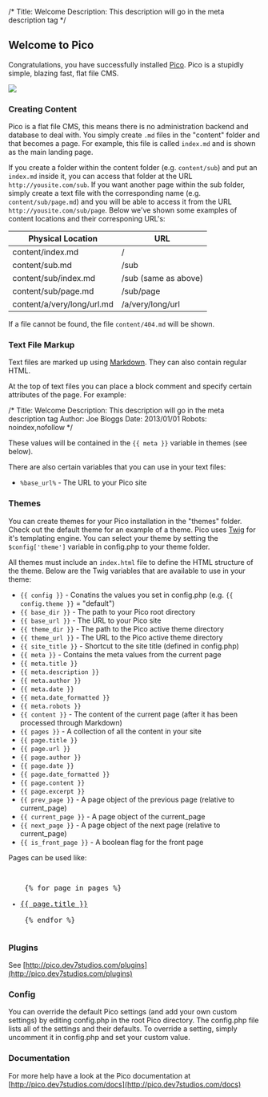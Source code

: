 /*
Title: Welcome
Description: This description will go in the meta description tag
*/

## Welcome to Pico

Congratulations, you have successfully installed [Pico](http://pico.dev7studios.com). Pico is a stupidly simple, blazing fast, flat file CMS.

<img src="http://localhost:8080/pico/images/test_image_1.gif" />

### Creating Content

Pico is a flat file CMS, this means there is no administration backend and database to deal with. You simply create `.md` files in the "content"
folder and that becomes a page. For example, this file is called `index.md` and is shown as the main landing page. 

If you create a folder within the content folder (e.g. `content/sub`) and put an `index.md` inside it, you can access that folder at the URL 
`http://yousite.com/sub`. If you want another page within the sub folder, simply create a text file with the corresponding name (e.g. `content/sub/page.md`)
and you will be able to access it from the URL `http://yousite.com/sub/page`. Below we've shown some examples of content locations and their corresponing URL's:

<table>
 <thead>
 	<tr><th>Physical Location</th><th>URL</th></tr>
 </thead>
 <tbody>
 	<tr><td>content/index.md</td><td>/</td></tr>
 	<tr><td>content/sub.md</td><td>/sub</td></tr>
 	<tr><td>content/sub/index.md</td><td>/sub (same as above)</td></tr>
 	<tr><td>content/sub/page.md</td><td>/sub/page</td></tr>
 	<tr><td>content/a/very/long/url.md</td><td>/a/very/long/url</td></tr>
 </tbody>
</table>

If a file cannot be found, the file `content/404.md` will be shown.

### Text File Markup

Text files are marked up using [Markdown](http://daringfireball.net/projects/markdown/syntax). They can also contain regular HTML.

At the top of text files you can place a block comment and specify certain attributes of the page. For example:

 /*
 Title: Welcome
 Description: This description will go in the meta description tag
 Author: Joe Bloggs
 Date: 2013/01/01
 Robots: noindex,nofollow
 */

These values will be contained in the `{{ meta }}` variable in themes (see below).

There are also certain variables that you can use in your text files:

* <code>%base_url%</code> - The URL to your Pico site

### Themes

You can create themes for your Pico installation in the "themes" folder. Check out the default theme for an example of a theme. Pico uses
[Twig](http://twig.sensiolabs.org/documentation) for it's templating engine. You can select your theme by setting the `$config['theme']` variable
in config.php to your theme folder.

All themes must include an `index.html` file to define the HTML structure of the theme. Below are the Twig variables that are available to use in your theme:

* `{{ config }}` - Conatins the values you set in config.php (e.g. `{{ config.theme }}` = "default")
* `{{ base_dir }}` - The path to your Pico root directory
* `{{ base_url }}` - The URL to your Pico site
* `{{ theme_dir }}` - The path to the Pico active theme directory
* `{{ theme_url }}` - The URL to the Pico active theme directory
* `{{ site_title }}` - Shortcut to the site title (defined in config.php)
* `{{ meta }}` - Contains the meta values from the current page
 * `{{ meta.title }}`
 * `{{ meta.description }}`
 * `{{ meta.author }}`
 * `{{ meta.date }}`
 * `{{ meta.date_formatted }}`
 * `{{ meta.robots }}`
* `{{ content }}` - The content of the current page (after it has been processed through Markdown)
* `{{ pages }}` - A collection of all the content in your site
 * `{{ page.title }}`
 * `{{ page.url }}`
 * `{{ page.author }}`
 * `{{ page.date }}`
 * `{{ page.date_formatted }}`
 * `{{ page.content }}`
 * `{{ page.excerpt }}`
* `{{ prev_page }}` - A page object of the previous page (relative to current_page)
* `{{ current_page }}` - A page object of the current_page
* `{{ next_page }}` - A page object of the next page (relative to current_page)
* `{{ is_front_page }}` - A boolean flag for the front page

Pages can be used like:

<pre><ul class="nav">
 {% for page in pages %}
 <li><a href="{{ page.url }}">{{ page.title }}</a></li>
 {% endfor %}
</ul></pre>

### Plugins

See [http://pico.dev7studios.com/plugins](http://pico.dev7studios.com/plugins)

### Config

You can override the default Pico settings (and add your own custom settings) by editing config.php in the root Pico directory. The config.php file
lists all of the settings and their defaults. To override a setting, simply uncomment it in config.php and set your custom value.

### Documentation

For more help have a look at the Pico documentation at [http://pico.dev7studios.com/docs](http://pico.dev7studios.com/docs)
